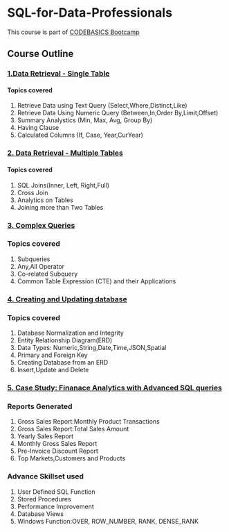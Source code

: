 # SQL-for-Data-Professionals
This course is part of [CODEBASICS Bootcamp](https://codebasics.io/courses/bootcamp/1/sql-beginner-to-advanced-for-data-professionals/lecture/1370) 

## Course Outline

### [1.Data Retrieval - Single Table](https://github.com/sushmitafordata/SQL-for-Data-Professionals/blob/main/Data%20Retrieval-Single%20Table.sql)

  #### Topics covered
  
  1. Retrieve Data using Text Query (Select,Where,Distinct,Like)
  2. Retrieve Data Using Numeric Query (Between,In,Order By,Limit,Offset)
  3. Summary Analystics (Min, Max, Avg, Group By)
  4. Having Clause
  5. Calculated Columns (If, Case, Year,CurYear)

### [2. Data Retrieval - Multiple Tables](https://github.com/sushmitafordata/SQL-for-Data-Professionals/blob/main/Data%20Retrieval-Multiple%20Table.sql)

  #### Topics covered 
  
  1. SQL Joins(Inner, Left, Right,Full)
  2. Cross Join
  3. Analytics on Tables
  4. Joining more than Two Tables

### [3. Complex Queries](https://github.com/sushmitafordata/SQL-for-Data-Professionals/blob/main/Complex%20Queries.sql)

  ### Topics covered
  
  1. Subqueries
  2. Any,All Operator
  3. Co-related Subquery
  4. Common Table Expression (CTE) and their Applications

### [4. Creating and Updating database](https://github.com/sushmitafordata/SQL-for-Data-Professionals/blob/main/Creating%20and%20Updating%20Database.sql)

  ### Topics covered
  
  1. Database Normalization and Integrity
  2. Entity Relationship Diagram(ERD)
  3. Data Types: Numeric,String,Date,Time,JSON,Spatial
  4. Primary and Foreign Key
  5. Creating Database from an ERD
  6. Insert,Update and Delete

### [5. Case Study: Finanace Analytics with Advanced SQL queries](https://github.com/sushmitafordata/Finance-and-Sales-Analytics_SQL/tree/main)

  ### Reports Generated
  
  1. Gross Sales Report:Monthly Product Transactions
  2. Gross Sales Report:Total Sales Amount
  3. Yearly Sales Report
  4. Monthly Gross Sales Report
  5. Pre-Invoice Discount Report
  6. Top Markets,Customers and Products

   ### Advance Skillset used
   1. User Defined SQL Function
   2. Stored Procedures
   3. Performance Improvement
   4. Database Views
   5. Windows Function:OVER, ROW_NUMBER, RANK, DENSE_RANK
     


  

  
      

     
  
  

